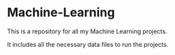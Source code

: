 # Machine-Learning

This is a repository for all my Machine Learning projects. 

It includes all the necessary data files to run the projects. 
